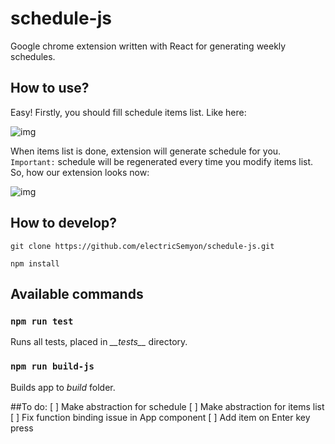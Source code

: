 # schedule-js
Google chrome extension written with React for generating weekly schedules. 

## How to use?
Easy! Firstly, you should fill schedule items list. Like here:

![img](http://screenshot.su/img/cf/69/af/cf69afd31756496319efef74d0799d34.jpg)

When items list is done, extension will generate schedule for you. 
`Important:` schedule will be regenerated every time you modify items list.
So, how our extension looks now:

![img](http://screenshot.su/img/4a/68/37/4a6837f9d3587558f5841fb2ce5b2bb2.jpg)

## How to develop?
`git clone https://github.com/electricSemyon/schedule-js.git`

`npm install`

## Available commands

### `npm run test` 
Runs all tests, placed in *\_\_tests\_\_*  directory.

### `npm run build-js` 
Builds app to *build* folder.

##To do:
[ ] Make abstraction for schedule
[ ] Make abstraction for items list
[ ] Fix function binding issue in App component
[ ] Add item on Enter key press
